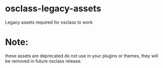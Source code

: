 # osclass-legacy-assets
Legacy assets required for osclass to work

# Note:
these assets are deprecated do not use in your plugins or themes, they will be removed in future osclass release.
